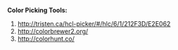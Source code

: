 **Color Picking Tools:**

1. http://tristen.ca/hcl-picker/#/hlc/6/1/212F3D/E2E062
2. http://colorbrewer2.org/
3. http://colorhunt.co/
